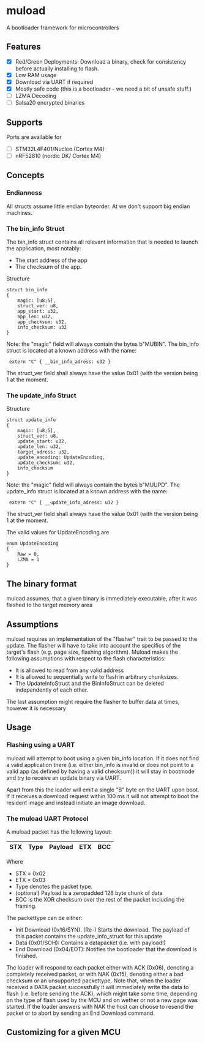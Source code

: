 # muload
A bootloader framework for microcontrollers

## Features
- [x] Red/Green Deployments: Download a binary, check for consistency before actually installing to flash. 
- [x] Low RAM usage
- [x] Download via UART if required
- [x] Mostly safe code (this is a bootloader - we need a bit of unsafe stuff.)
- [ ] LZMA Decoding
- [ ] Salsa20 encrypted binaries

## Supports
Ports are available for
- [ ] STM32L4F401/Nucleo (Cortex M4)
- [ ] nRF52810 (nordic DK/ Cortex M4)

## Concepts

### Endianness
All structs assume little endian byteorder. At we don't support big endian machines.

### The bin_info Struct
The bin_info struct contains all relevant information that is needed to launch the application, most notably:
* The start address of the app
* The checksum of the app.

Structure
```
struct bin_info
{
    magic: [u8;5],
    struct_ver: u8,
    app_start: u32,
    app_len: u32,
    app_checksum: u32,
    info_checksum: u32
}
```

Note: the "magic" field will always contain the bytes b"MUBIN". The bin_info struct is located at a known address with the name:
```
 extern "C" { __bin_info_adress: u32 }
```

The struct_ver field shall always have the value 0x01 (with the version being 1 at the moment.


### The update_info Struct
Structure
```
struct update_info
{
    magic: [u8;5],
    struct_ver: u8,
    update_start: u32,
    update_len: u32,
    target_adress: u32,
    update_encoding: UpdateEncoding,
    update_checksum: u32,
    info_checksum
}
```
Note: the "magic" field will always contain the bytes b"MUUPD". The update_info struct is located at a known address with the name:
```
 extern "C" { __update_info_adress: u32 }
```

The struct_ver field shall always have the value 0x01 (with the version being 1 at the moment.

The valid values for UpdateEncoding are
```
enum UpdateEncoding
{
    Raw = 0,
    LZMA = 1
}
```

## The binary format
muload assumes, that a given binary is immediately executable, after it was flashed to the target memory area


## Assumptions
muload requires an implementation of the "flasher" trait to be passed to the update. The flasher will have to take into account the specifics of the target's flash (e.g. page size, flashing algorithm). Muload makes the following assumptions with respect to the flash characteristics:
* It is allowed to read from any valid address
* It is allowed to sequentially write to flash in arbitrary chunksizes.
* The UpdateInfoStruct and the BinInfoStruct can be deleted independently of each other.

The last assumption might require the flasher to buffer data at times, however it is necessary 

## Usage
### Flashing using a UART
muload will attempt to boot using a given bin_info location. If it does not find a valid application there (i.e. either bin_info is invalid or does not point to a valid app (as defined by having a valid checksum)) it will stay in bootmode and try to receive an update binary via UART.

Apart from this the loader will emit a single "B" byte on the UART upon boot. If it receives a download request within 100 ms it will not attempt to boot the resident image and instead initiate an image download.

### The muload UART Protocol

A muload packet has the following layout:


| STX |Type| Payload | ETX | BCC |
|-----|----|---------|-----|------

Where 
* STX = 0x02
* ETX = 0x03
* Type denotes the packet type.
* (optional) Payload is a zeropadded 128 byte chunk of data
* BCC is the XOR checksum over the rest of the packet including the framing.

The packettype can be either:
* Init Download (0x16/SYN). (Re-) Starts the download. The payload of this packet contains the update_info_struct for this update
* Data (0x01/SOH): Contains a datapacket (i.e. with payload!)
* End Download (0x04/EOT): Notifies the bootloader that the download is finished.


The loader will respond to each packet either with ACK (0x06), denoting a completely received packet, or with NAK (0x15), denoting either a bad checksum or an unsupported packettype. Note that, when the loader received a DATA packet successfully it will immediately write the data to flash (i.e. before sending the ACK), which might take some time, depending on the type of flash used by the MCU and on wether or not a new page was started. If the loader answers with NAK the host can choose to resend the packet or to abort by sending an End Download command.

## Customizing for a given MCU